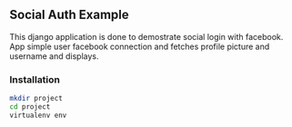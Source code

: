 ## Social Auth Example

This django application is done to demostrate social login with facebook. App simple
user facebook connection and fetches profile picture and username and displays.

### Installation 

```bash
mkdir project
cd project
virtualenv env


```
